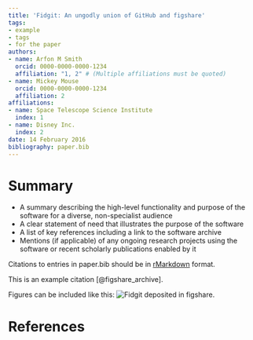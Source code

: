 ```yaml
---
title: 'Fidgit: An ungodly union of GitHub and figshare'
tags:
- example
- tags
- for the paper
authors:
- name: Arfon M Smith
  orcid: 0000-0000-0000-1234
  affiliation: "1, 2" # (Multiple affiliations must be quoted)
- name: Mickey Mouse
  orcid: 0000-0000-0000-1234
  affiliation: 2
affiliations:
- name: Space Telescope Science Institute
  index: 1
- name: Disney Inc.
  index: 2
date: 14 February 2016
bibliography: paper.bib
---
```


# Summary

- A summary describing the high-level functionality and purpose of the software
for a diverse, non-specialist audience
- A clear statement of need that illustrates the purpose of the software
- A list of key references including a link to the software archive
- Mentions (if applicable) of any ongoing research projects using the software
or recent scholarly publications enabled by it

Citations to entries in paper.bib should be in
[rMarkdown](http://rmarkdown.rstudio.com/authoring_bibliographies_and_citations.html)
format.

This is an example citation [@figshare_archive].

Figures can be included like this: ![Fidgit deposited in figshare.](figshare_article.png)

# References
